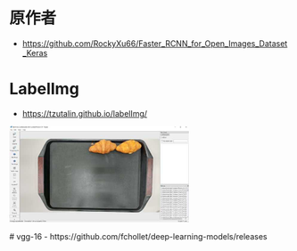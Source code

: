 # 原作者
- https://github.com/RockyXu66/Faster_RCNN_for_Open_Images_Dataset_Keras
# LabelImg
- https://tzutalin.github.io/labelImg/
<p float="left">
    <img src="/img/l1.jpg" width="322"/> 
</p>
# vgg-16
- https://github.com/fchollet/deep-learning-models/releases 
